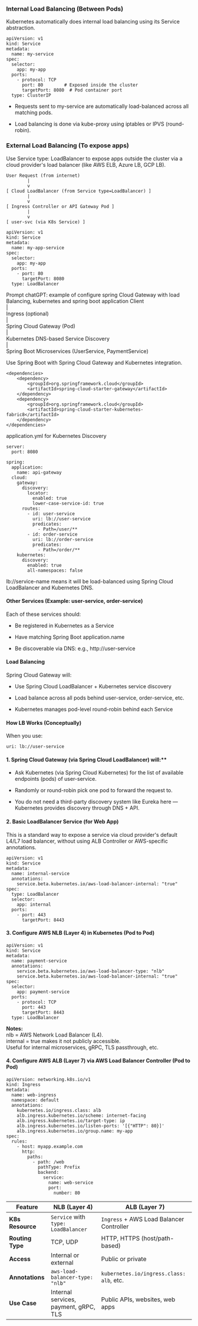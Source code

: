 ### Internal Load Balancing (Between Pods)
Kubernetes automatically does internal load balancing using its Service abstraction.  
```
apiVersion: v1
kind: Service
metadata:
  name: my-service
spec:
  selector:
    app: my-app
  ports:
    - protocol: TCP
      port: 80        # Exposed inside the cluster
      targetPort: 8080  # Pod container port
  type: ClusterIP
```
* Requests sent to my-service are automatically load-balanced across all matching pods.

* Load balancing is done via kube-proxy using iptables or IPVS (round-robin).

### External Load Balancing (To expose apps)  

Use Service type: LoadBalancer to expose apps outside the cluster via a cloud provider's load balancer (like AWS ELB, Azure LB, GCP LB).  

```
User Request (from internet)
        |
        v
[ Cloud LoadBalancer (from Service type=LoadBalancer) ]
        |
        v
[ Ingress Controller or API Gateway Pod ]
        |
        v
[ user-svc (via K8s Service) ]
```

```
apiVersion: v1
kind: Service
metadata:
  name: my-app-service
spec:
  selector:
    app: my-app
  ports:
    - port: 80
      targetPort: 8080
  type: LoadBalancer
```


Prompt chatGPT: example of configure spring Cloud Gateway with load Balancing, kubernetes and spring boot application
Client  
  |  
Ingress (optional)  
  |  
Spring Cloud Gateway (Pod)  
  |  
Kubernetes DNS-based Service Discovery  
  |  
Spring Boot Microservices (UserService, PaymentService)  

Use Spring Boot with Spring Cloud Gateway and Kubernetes integration.  
```
<dependencies>
    <dependency>
        <groupId>org.springframework.cloud</groupId>
        <artifactId>spring-cloud-starter-gateway</artifactId>
    </dependency>
    <dependency>
        <groupId>org.springframework.cloud</groupId>
        <artifactId>spring-cloud-starter-kubernetes-fabric8</artifactId>
    </dependency>
</dependencies>
```

application.yml for Kubernetes Discovery  
```
server:
  port: 8080

spring:
  application:
    name: api-gateway
  cloud:
    gateway:
      discovery:
        locator:
          enabled: true
          lower-case-service-id: true
      routes:
        - id: user-service
          uri: lb://user-service
          predicates:
            - Path=/user/**
        - id: order-service
          uri: lb://order-service
          predicates:
            - Path=/order/**
    kubernetes:
      discovery:
        enabled: true
        all-namespaces: false
```
lb://service-name means it will be load-balanced using Spring Cloud LoadBalancer and Kubernetes DNS.  


#### Other Services (Example: user-service, order-service)  

Each of these services should:

* Be registered in Kubernetes as a Service

* Have matching Spring Boot application.name

* Be discoverable via DNS: e.g., http://user-service

#### Load Balancing
Spring Cloud Gateway will:

* Use Spring Cloud LoadBalancer + Kubernetes service discovery

* Load balance across all pods behind user-service, order-service, etc.

* Kubernetes manages pod-level round-robin behind each Service

#### How LB Works (Conceptually)  
When you use:  
```
uri: lb://user-service
```
#### 1. Spring Cloud Gateway (via Spring Cloud LoadBalancer) will:**

* Ask Kubernetes (via Spring Cloud Kubernetes) for the list of available endpoints (pods) of user-service.

* Randomly or round-robin pick one pod to forward the request to.

* You do not need a third-party discovery system like Eureka here — Kubernetes provides discovery through DNS + API.

#### 2. Basic LoadBalancer Service (for Web App)
This is a standard way to expose a service via cloud provider's default L4/L7 load balancer, without using ALB Controller or AWS-specific annotations.
```
apiVersion: v1
kind: Service
metadata:
  name: internal-service
  annotations:
    service.beta.kubernetes.io/aws-load-balancer-internal: "true"
spec:
  type: LoadBalancer
  selector:
    app: internal
  ports:
    - port: 443
      targetPort: 8443
```

#### 3. Configure AWS NLB (Layer 4) in Kubernetes (Pod to Pod)  
```
apiVersion: v1
kind: Service
metadata:
  name: payment-service
  annotations:
    service.beta.kubernetes.io/aws-load-balancer-type: "nlb"
    service.beta.kubernetes.io/aws-load-balancer-internal: "true"
spec:
  selector:
    app: payment-service
  ports:
    - protocol: TCP
      port: 443
      targetPort: 8443
  type: LoadBalancer
```
**Notes:**  
nlb = AWS Network Load Balancer (L4).  
internal = true makes it not publicly accessible.  
Useful for internal microservices, gRPC, TLS passthrough, etc.  

#### 4. Configure AWS ALB (Layer 7) via AWS Load Balancer Controller (Pod to Pod)  
```
apiVersion: networking.k8s.io/v1
kind: Ingress
metadata:
  name: web-ingress
  namespace: default
  annotations:
    kubernetes.io/ingress.class: alb
    alb.ingress.kubernetes.io/scheme: internet-facing
    alb.ingress.kubernetes.io/target-type: ip
    alb.ingress.kubernetes.io/listen-ports: '[{"HTTP": 80}]'
    alb.ingress.kubernetes.io/group.name: my-app
spec:
  rules:
    - host: myapp.example.com
      http:
        paths:
          - path: /web
            pathType: Prefix
            backend:
              service:
                name: web-service
                port:
                  number: 80
```

| Feature          | NLB (Layer 4)                         | ALB (Layer 7)                            |
| ---------------- | ------------------------------------- | ---------------------------------------- |
| **K8s Resource** | `Service` with `type: LoadBalancer`   | `Ingress` + AWS Load Balancer Controller |
| **Routing Type** | TCP, UDP                              | HTTP, HTTPS (host/path-based)            |
| **Access**       | Internal or external                  | Public or private                        |
| **Annotations**  | `aws-load-balancer-type: "nlb"`       | `kubernetes.io/ingress.class: alb`, etc. |
| **Use Case**     | Internal services, payment, gRPC, TLS | Public APIs, websites, web apps          |




